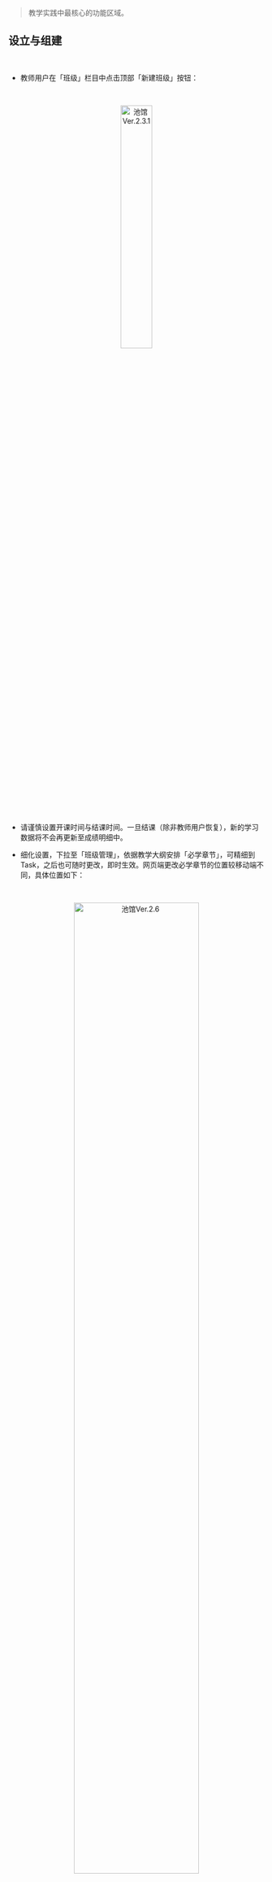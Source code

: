 > 教学实践中最核心的功能区域。

## 设立与组建
<br>

- 教师用户在「班级」栏目中点击顶部「新建班级」按钮：

<br>
<p align="center">
<img src="_pic/09.png" width="35%" alt="池馆Ver.2.3.1">
</p>
<br>

- 请谨慎设置开课时间与结课时间。一旦结课（除非教师用户恢复），新的学习数据将不会再更新至成绩明细中。

- 细化设置，下拉至「班级管理」，依据教学大纲安排「必学章节」，可精细到 Task，之后也可随时更改，即时生效。网页端更改必学章节的位置较移动端不同，具体位置如下：

<br>
<p align="center">
<img src="_pic/网页端更改必学章节.png" width="70%" alt="池馆Ver.2.6">
</p>

- 让学生扫描「班级二维码」，或输入「班级码」，申请入班，老师对照花名册予以审批。同理，学生提出「退班申请」也须教师批准方可生效。

<br>
<p align="center">
<img src="_pic/11.png" width="35%" alt="池馆Ver.2.3.1">
</p>
<br>

!> 学生必须[激活](Sign-up?id=激活资源)对应班级设定的教材后，才能入班。

- 可通过底部「其他」功能中的「复制班级」复制本班级的章节设置、评分设置以及班级成员，在此基础上再去微调，适用于同班级新学期开课以及同学期教授多个班级的情况，免去完全重新设置的繁琐。

</br>

## 签到、通知、投票
<br>

- 以签到代替点名，通过当堂发送签到码即可实现线上点名。Tip：通过缩短签到时长，可有效限制学生之间的“互帮互助”。

<br>
<p align="center">
<img src="_pic/13.png" width="35%" alt="池馆Ver.2.3.1">
</p>
<br>

- 发布任务后，班内学生每次完成，教师用户都会在 <span class='highlight'>站内信</span> 收到系统推送的提示。相应地，学生用户也会在站内信  <span class='highlight'>站内信</span> 中收到班级内的新任务提示。

- 「投票」功能会自动保存之前的发布记录，可在不同班级内发送相同投票，也可在模版基础上进行调整。

!> 「投票」默认为匿名投票，无法查看单个学生的选择。

<br>

## 作业
<br>

- 「作业」一般用于发布一次性的开放式任务，如 Writing, Speaking, Presenting 等。

- 发布「写作类型」的作业时，可在「发放设置」中点亮「使用机器批改」，并自主设定关键词汇（防偏题）和字数限制，以及相应权重。最终分数包含三个权重，相加须为100%。参考流程如下：

<div id="homework">

<i class="ps-icon ps-icon-girl-user"></i>&nbsp;&nbsp;<strong>教师在发放时设置：</strong>

**a.** 机器批改权重 <mark>80%</mark>；<br>
**b.** 词数要求 140；词数权重 <mark>10%</mark>；<br>
**c.** 关键词：school、teacher 关键词权重 <mark>10%</mark>；<br>

<i class="ps-icon ps-icon-cinch"></i>&nbsp;&nbsp;<strong>学生提交作业：</strong> <br>

**a.** AI给文章语言质量的评分为 **80** 分（满分100分）；<br>
**b.** 词数 145，达到规定词数，得 **100** 分 ；<br>
**c.** 文中有 teacher 但未出现 school，扣题率50%，得 **50** 分；<br>

<i class="ps-icon ps-icon-sign"></i>&nbsp;&nbsp;<strong>该学生最终得分为：</strong> <br>

**80** × <mark>80%</mark> + **100** × <mark>10%</mark> + **50** × <mark>10%</mark> = **79分**

<i class="ps-icon ps-icon-aim"></i>&nbsp;&nbsp;<strong>教师主动修改：</strong><br>

**a.** 教师阅读文章后，认为AI批改过于严格，手动将得分改为 <strong>85</strong> 分；<br>
**b.** 该学生的最终得分调整为：<strong>85</strong> 分

</div>

- 当前版本允许学生以「语音」形式提交作业，也提供智能语音批改，AI的语音评分标准与文本评分标准差异较大，无法识别字数和关键词，仅依据“流畅度”和“准确度”赋分，请谨慎参考。

- 教师用户可在「发放设置」中设置时长限制，目前最长 300 秒。

!> 若不点亮「使用机器批改」，所有学生只要提交内容，均默认满分。

- 教师用户可随时手动赋分，在任务界面下拉，点击学生用户名（已提交作业的会标绿），即可更改具体学生的分数。

<br>

## 练习
<br>

- 「练习」 一般用于发布[题库](/Structure?id=题库)和班级选定[教材](Structure?id=数字化教材)中的题目，可选任意数目，任意组合，作为随堂测试或课后作业。

- 支持「题目乱序」，每个学生用户看到的任务中的题目顺序均为随机。

<br>

## 题库、无纸化考试 
<br>

- 无纸化考试系统无须另外购买，教师用户可免费使用。移动端、网页端通用。

<br>
<p align="center">
<img src="_pic/考试界面.png" width="70%" alt="池馆Ver.2.6">
</p>
<br>

- 依托后台搭建好的「模版库」，可自动生成试卷。目前已建立&即将建立的考试模版（已建立模版均已参考考试大纲调整为最新版本）：
	- [x] PRETCO-A 级
	- [ ] PRETCO-B 级
	- [x] 考研英语一
	- [ ] 考研英语二
	- [x] CET-4
	- [ ] CET-6

- 如需使用「试卷库」中的定制试卷，请<span class="highlight">请联系我社当地业务人员</span>。

- 支持「选项乱序」，开启后，选择题中的选项会被打乱展示。

- 支持「倒计时」和「答题卡总览」功能，学生在考试过程中可随时查看<span class="highlight">剩余时间</span>以及<span class="highlight">未答题目</span>。

<br>
<div class="pc-container">
<img src="_pic/倒计时与答题卡.png" width="80%" alt="池馆Ver.2.6">
</div>
<br>

- 支持「切屏甄别」功能，教师可在创建界面设置切屏超过n次将学生踢出考试或标记为作弊。

- 试卷中若有主观题（如翻译、写作），可开启「机器自动批改」,批改逻辑与发布「作业」时相同，教师用户也可随时修改，手动赋分。

- 注意，在设定的考试时间内可将学生已提交的试卷「打回」，继续答题，一旦超过考试截止时间，则无法使用此操作，请知晓。

- 如需使用池馆系统进行高利害、大范围考试，<span class="highlight">请提前联系我社业务人员</span>，以便定制试卷，并做好应急预案。

<br>

## 教学监控
<br>

- 可随时查看单个学生的学习情况。方便老师适时进行教学干预。也可就教材内某个具体内容发起班级讨论。

<br>
<p align="center">
<img src="_pic/班级监管与班内论坛.png" width="80%" alt="池馆Ver.2.6">
</p>
<br>

- 从班级内点进对应教材，可随时查看单个学生的学习情况。方便老师适时进行教学干预。也可就教材内某个具体内容发起班级讨论。

- 也可对整个班级的学习进度形成顶层把握。可在网页端导出为excel表单。

- 在考试模式下，教师可点击每个学生的<span class="highlight">监考</span>按钮，查看学生的操作记录（如:何时进入考试，何时重新进入，何时提交，切屏次数等）。

<br>

## 形成性评估
<br>

- 允许教师在「结课」前任意修改评分权重，以便根据教学的实际情况及时调整。每项还可单独设置「设定范围」（即排除哪些任务，计入哪些任务），可适应各种教学需要。

- 可在「班级管理」- 「成绩汇总」（网页端为「成绩详情」）中查看每个学生具体的得分情况。

<br>
<p align="center">
<img src="_pic/17.jpg" width="70%" alt="池馆Ver.2.3.1">
</p>
<br>

- 若需导出 Excel 格式的成绩汇总请在网页端操作，目前支持对调表格的行和列，来优化显示。（均位于各详情界面的右上角）

<br>

## 学校管理员
<br>

- 教务部门若有监管老师线上课程实施情况的需要，请联系当地业务人员，协助开通<span class="highlight">学校管理员账号</span>。

- 开通后，请从网页端登陆，可查看本校所有班级的运行情况,以及教师的工作统计（发布任务的数量）。

- 支持以学年、学期、教师姓名以及班级状态筛选查看。

- 学校管理员可以统一发布任务、作业、考试，一次发布即可在本校所有教学班级生效。

<br>
<p align="center">
<img src="_pic/学校管理员账户.png" width="70%" alt="池馆Ver.2.6">
</p>